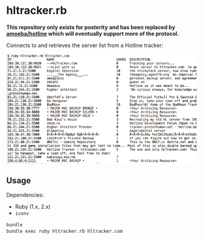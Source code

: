 # hltracker.rb

**This repository only exists for posterity and has been replaced by [amoeba/hotline](https://github.com/amoeba/hotline) which will eventually support more of the protocol.**

Connects to and retrieves the server list from a Hotline tracker:

![hltracker.rb server list for hltracker.com](./after.png)

## Usage

Dependencies:

- Ruby (1.x, 2.x)
- `iconv`

```sh
bundle
bundle exec ruby hltracker.rb hltracker.com
```

